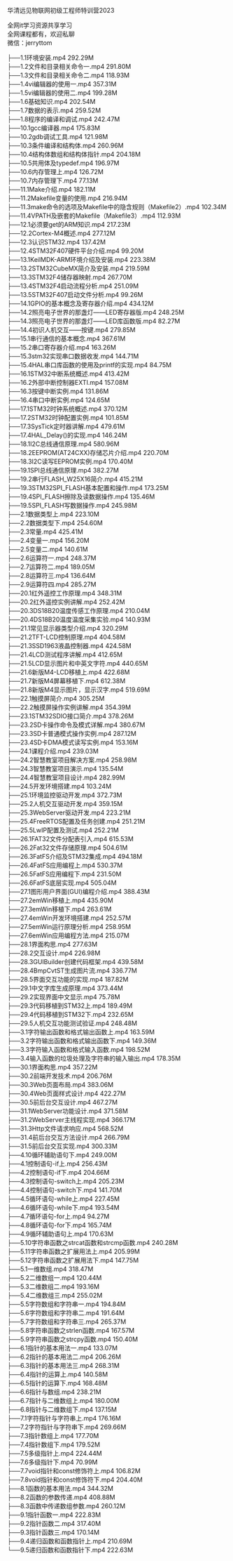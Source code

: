 华清远见物联网初级工程师特训营2023

全网it学习资源共享学习<br>全网课程都有，欢迎私聊<br>微信：jerryttom<br>

├──1.1环境安装.mp4 292.29M<br> ├──1.2文件和目录相关命令一.mp4 291.80M<br> ├──1.3文件和目录相关命令二.mp4 118.93M<br> ├──1.4vi编辑器的使用一.mp4 357.31M<br> ├──1.5vi编辑器的使用二.mp4 199.28M<br> ├──1.6基础知识.mp4 202.54M<br> ├──1.7数据的表示.mp4 259.52M<br> ├──1.8程序的编译和调试.mp4 242.47M<br> ├──10.1gcc编译器.mp4 175.83M<br> ├──10.2gdb调试工具.mp4 121.98M<br> ├──10.3条件编译和结构体.mp4 260.96M<br> ├──10.4结构体数组和结构体指针.mp4 204.18M<br> ├──10.5共用体及typedef.mp4 196.97M<br> ├──10.6内存管理上.mp4 126.72M<br> ├──10.7内存管理下.mp4 77.13M<br> ├──11.1Make介绍.mp4 182.11M<br> ├──11.2Makefile变量的使用.mp4 216.94M<br> ├──11.3make命令的选项及Makefile中的隐含规则（Makefile2）.mp4 102.34M<br> ├──11.4VPATH及嵌套的Makefile（Makefile3）.mp4 112.93M<br> ├──12.1必须要get的ARM知识.mp4 217.23M<br> ├──12.2Cortex-M4概述.mp4 277.12M<br> ├──12.3认识STM32.mp4 137.42M<br> ├──12.4STM32F407硬件平台介绍.mp4 99.20M<br> ├──13.1KeilMDK-ARM环境介绍及安装.mp4 223.38M<br> ├──13.2STM32CubeMX简介及安装.mp4 219.59M<br> ├──13.3STM32F4储存器映射.mp4 267.70M<br> ├──13.4STM32F4启动流程分析.mp4 251.09M<br> ├──13.5STM32F407启动文件分析.mp4 99.26M<br> ├──14.1GPIO的基本概念及寄存器介绍.mp4 434.12M<br> ├──14.2照亮电子世界的那盏灯——LED寄存器版.mp4 248.25M<br> ├──14.3照亮电子世界的那盏灯——LED库函数版.mp4 82.27M<br> ├──14.4初识人机交互——按键.mp4 279.85M<br> ├──15.1串行通信的基本概念.mp4 367.61M<br> ├──15.2串口寄存器介绍.mp4 163.26M<br> ├──15.3stm32实现串口数据收发.mp4 144.71M<br> ├──15.4HAL串口库函数的使用及printf的实现.mp4 84.75M<br> ├──16.1STM32中断系统概述.mp4 413.42M<br> ├──16.2外部中断控制器EXTI.mp4 157.08M<br> ├──16.3按键中断实例.mp4 131.86M<br> ├──16.4串口中断实例.mp4 124.65M<br> ├──17.1STM32时钟系统概述.mp4 370.12M<br> ├──17.2STM32时钟配置实例.mp4 101.85M<br> ├──17.3SysTick定时器讲解.mp4 479.61M<br> ├──17.4HAL_Delay()的实现.mp4 146.24M<br> ├──18.1I2C总线通信原理.mp4 580.96M<br> ├──18.2EEPROM(AT24CXX)存储芯片介绍.mp4 220.70M<br> ├──18.3I2C读写EEPROM实例.mp4 170.40M<br> ├──19.1SPI总线通信原理.mp4 382.27M<br> ├──19.2串行FLASH_W25X16简介.mp4 415.21M<br> ├──19.3STM32SPI_FLASH基本配置和操作.mp4 173.25M<br> ├──19.4SPI_FLASH擦除及读数据操作.mp4 135.46M<br> ├──19.5SPI_FLASH写数据操作.mp4 245.98M<br> ├──2.1数据类型上.mp4 223.10M<br> ├──2.2数据类型下.mp4 254.60M<br> ├──2.3常量.mp4 425.41M<br> ├──2.4变量一.mp4 156.20M<br> ├──2.5变量二.mp4 140.61M<br> ├──2.6运算符一.mp4 248.37M<br> ├──2.7运算符二.mp4 189.05M<br> ├──2.8运算符三.mp4 136.64M<br> ├──2.9运算符四.mp4 285.27M<br> ├──20.1红外遥控工作原理.mp4 348.31M<br> ├──20.2红外遥控实例讲解.mp4 252.42M<br> ├──20.3DS18B20温度传感工作原理.mp4 210.04M<br> ├──20.4DS18B20温度温度采集实验.mp4 140.93M<br> ├──21.1常见显示器类型介绍.mp4 320.29M<br> ├──21.2TFT-LCD控制原理.mp4 404.58M<br> ├──21.3SSD1963液晶控制器.mp4 424.58M<br> ├──21.4LCD测试程序讲解.mp4 412.65M<br> ├──21.5LCD显示图片和中英文字符.mp4 440.65M<br> ├──21.6新版M4-LCD移植上.mp4 422.68M<br> ├──21.7新版M4屏幕移植下.mp4 612.38M<br> ├──21.8新版M4显示图片，显示汉字.mp4 519.69M<br> ├──22.1触摸屏简介.mp4 305.25M<br> ├──22.2触摸屏操作实例讲解.mp4 354.39M<br> ├──23.1STM32SDIO接口简介.mp4 378.26M<br> ├──23.2SD卡操作命令及模式详解.mp4 380.67M<br> ├──23.3SD卡普通模式操作实例.mp4 287.12M<br> ├──23.4SD卡DMA模式读写实例.mp4 153.16M<br> ├──24.1课程介绍.mp4 239.03M<br> ├──24.2智慧教室项目解决方案.mp4 258.98M<br> ├──24.3智慧教室项目演示.mp4 135.54M<br> ├──24.4智慧教室项目设计.mp4 282.99M<br> ├──24.5开发环境搭建.mp4 103.24M<br> ├──25.1环境监控驱动开发.mp4 372.73M<br> ├──25.2人机交互驱动开发.mp4 359.15M<br> ├──25.3WebServer驱动开发.mp4 223.21M<br> ├──25.4FreeRTOS配置及任务创建.mp4 251.21M<br> ├──25.5LwIP配置及测试.mp4 252.21M<br> ├──26.1FAT32文件分配表引入.mp4 615.53M<br> ├──26.2Fat32文件存储原理.mp4 504.61M<br> ├──26.3FatFS介绍及STM32集成.mp4 494.18M<br> ├──26.4FatFS应用编程上.mp4 530.37M<br> ├──26.5FatFS应用编程下.mp4 231.50M<br> ├──26.6FatFS底层实现.mp4 505.04M<br> ├──27.1图形用户界面(GUI)编程介绍.mp4 388.43M<br> ├──27.2emWin移植上.mp4 435.90M<br> ├──27.3emWin移植下.mp4 263.61M<br> ├──27.4emWin开发环境搭建.mp4 252.57M<br> ├──27.5emWin运行原理分析.mp4 258.95M<br> ├──27.6emWin应用编程方法.mp4 215.07M<br> ├──28.1界面构思.mp4 277.63M<br> ├──28.2交互设计.mp4 226.98M<br> ├──28.3GUIBuilder创建代码框架.mp4 439.58M<br> ├──28.4BmpCvtST生成图片流.mp4 336.77M<br> ├──28.5界面交互功能的实现.mp4 187.82M<br> ├──29.1中文字库生成原理.mp4 373.44M<br> ├──29.2实现界面中文显示.mp4 75.78M<br> ├──29.3代码移植到STM32上.mp4 189.49M<br> ├──29.4代码移植到STM32下.mp4 232.65M<br> ├──29.5人机交互功能测试验证.mp4 248.48M<br> ├──3.1字符输出函数和格式输出函数上.mp4 163.59M<br> ├──3.2字符输出函数和格式输出函数下.mp4 149.36M<br> ├──3.3字符输入函数和格式输入函数.mp4 198.52M<br> ├──3.4输入函数的垃圾处理及字符串的输入输出.mp4 178.35M<br> ├──30.1界面构思.mp4 357.22M<br> ├──30.2前端开发技术.mp4 206.76M<br> ├──30.3Web页面布局.mp4 383.06M<br> ├──30.4Web页面样式设计.mp4 422.27M<br> ├──30.5前后台交互设计.mp4 467.27M<br> ├──31.1WebServer功能设计.mp4 371.58M<br> ├──31.2WebServer主线程实现.mp4 366.17M<br> ├──31.3Http文件请求响应.mp4 568.52M<br> ├──31.4前后台交互方法设计.mp4 266.79M<br> ├──31.5前后台交互实现.mp4 300.33M<br> ├──4.10循环辅助语句下.mp4 249.00M<br> ├──4.1控制语句-if上.mp4 256.43M<br> ├──4.2控制语句-if下.mp4 204.66M<br> ├──4.3控制语句-switch上.mp4 205.23M<br> ├──4.4控制语句-switch下.mp4 141.70M<br> ├──4.5循环语句-while上.mp4 227.45M<br> ├──4.6循环语句-while下.mp4 193.54M<br> ├──4.7循环语句-for上.mp4 94.27M<br> ├──4.8循环语句-for下.mp4 165.74M<br> ├──4.9循环辅助语句上.mp4 170.63M<br> ├──5.10字符串函数之strcat函数和strcmp函数.mp4 240.28M<br> ├──5.11字符串函数之扩展用法上.mp4 205.99M<br> ├──5.12字符串函数之扩展用法下.mp4 147.75M<br> ├──5.1一维数组.mp4 318.47M<br> ├──5.2二维数组一.mp4 120.44M<br> ├──5.3二维数组二.mp4 193.16M<br> ├──5.4二维数组三.mp4 255.02M<br> ├──5.5字符数组和字符串一.mp4 194.84M<br> ├──5.6字符数组和字符串二.mp4 191.64M<br> ├──5.7字符数组和字符串三.mp4 265.37M<br> ├──5.8字符串函数之strlen函数.mp4 167.57M<br> ├──5.9字符串函数之strcpy函数.mp4 150.40M<br> ├──6.1指针的基本用法一.mp4 133.07M<br> ├──6.2指针的基本用法二.mp4 206.26M<br> ├──6.3指针的基本用法三.mp4 268.31M<br> ├──6.4指针的运算上.mp4 140.58M<br> ├──6.5指针的运算下.mp4 168.48M<br> ├──6.6指针与数组.mp4 238.21M<br> ├──6.7指针与二维数组上.mp4 180.00M<br> ├──6.8指针与二维数组下.mp4 137.15M<br> ├──7.1字符指针与字符串上.mp4 176.16M<br> ├──7.2字符指针与字符串下.mp4 269.66M<br> ├──7.3指针数组上.mp4 177.70M<br> ├──7.4指针数组下.mp4 179.52M<br> ├──7.5多级指针上.mp4 224.44M<br> ├──7.6多级指针下.mp4 70.99M<br> ├──7.7void指针和const修饰符上.mp4 106.82M<br> ├──7.8void指针和const修饰符下.mp4 204.40M<br> ├──8.1函数的基本用法.mp4 344.32M<br> ├──8.2函数的参数传递.mp4 408.88M<br> ├──8.3函数中传递数组参数.mp4 260.12M<br> ├──9.1指针函数一.mp4 222.83M<br> ├──9.2指针函数二.mp4 317.40M<br> ├──9.3指针函数三.mp4 170.14M<br> ├──9.4递归函数和函数指针上.mp4 210.69M<br> └──9.5递归函数和函数指针下.mp4 222.63M